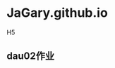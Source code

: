 # JaGary.github.io
H5
## dau02作业
<a href="https://jagary.github.io/09.%E5%B1%85%E4%B8%AD%E6%A1%88%E4%BE%8B.html"></a>
